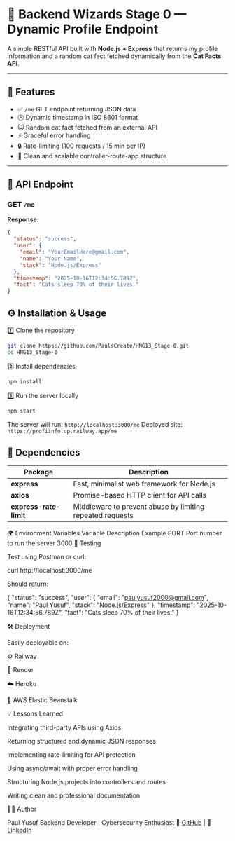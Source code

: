 # 🧠 Backend Wizards Stage 0 — Dynamic Profile Endpoint

A simple RESTful API built with **Node.js + Express** that returns my profile information and a random cat fact fetched dynamically from the **Cat Facts API**.

---

## 🚀 Features

- ✅ `/me` GET endpoint returning JSON data
- 🕒 Dynamic timestamp in ISO 8601 format
- 🐱 Random cat fact fetched from an external API
- ⚡ Graceful error handling
- 🔒 Rate-limiting (100 requests / 15 min per IP)
- 🧱 Clean and scalable controller-route-app structure

---

## 📂 API Endpoint

### **GET** `/me`

**Response:**

```json
{
  "status": "success",
  "user": {
    "email": "YourEmailHere@gmail.com",
    "name": "Your Name",
    "stack": "Node.js/Express"
  },
  "timestamp": "2025-10-16T12:34:56.789Z",
  "fact": "Cats sleep 70% of their lives."
}
```

## ⚙️ Installation & Usage

1️⃣ Clone the repository

```bash
git clone https://github.com/PaulsCreate/HNG13_Stage-0.git
cd HNG13_Stage-0
```

2️⃣ Install dependencies

```bash
npm install
```

3️⃣ Run the server locally

```bash
npm start
```

The server will run:
`http://localhost:3000/me`
Deployed site: `https://profiinfo.up.railway.app/me`

## 🧰 Dependencies

| Package                | Description                                               |
| ---------------------- | --------------------------------------------------------- |
| **express**            | Fast, minimalist web framework for Node.js                |
| **axios**              | Promise-based HTTP client for API calls                   |
| **express-rate-limit** | Middleware to prevent abuse by limiting repeated requests |

🌍 Environment Variables
Variable Description Example
PORT Port number to run the server 3000
🧪 Testing

Test using Postman or curl:

curl http://localhost:3000/me

Should return:

{
"status": "success",
"user": { "email": "paulyusuf2000@gmail.com", "name": "Paul Yusuf", "stack": "Node.js/Express" },
"timestamp": "2025-10-16T12:34:56.789Z",
"fact": "Cats sleep 70% of their lives."
}

🛠️ Deployment

Easily deployable on:

⚙️ Railway

🚀 Render

☁️ Heroku

🧩 AWS Elastic Beanstalk

💡 Lessons Learned

Integrating third-party APIs using Axios

Returning structured and dynamic JSON responses

Implementing rate-limiting for API protection

Using async/await with proper error handling

Structuring Node.js projects into controllers and routes

Writing clean and professional documentation

🧑‍💻 Author

Paul Yusuf
Backend Developer | Cybersecurity Enthusiast
🔗 [GitHub](https://github.com/PaulsCreate/) | 🔗 [LinkedIn](https://www.linkedin.com/in/paul-yusuf-8b5a97209/)
